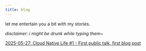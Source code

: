 ```yaml
---
title: blog
---
```


let me entertain you a bit with my stories.

*disclaimer: i might be drunk while typing them~*

[2025-05-27: Cloud Native Life #1 - First public talk, first blog post](./posts/2025-05-27.md)

<!--%go:BeginTOC%-->

<!--%go:EndTOC%-->
